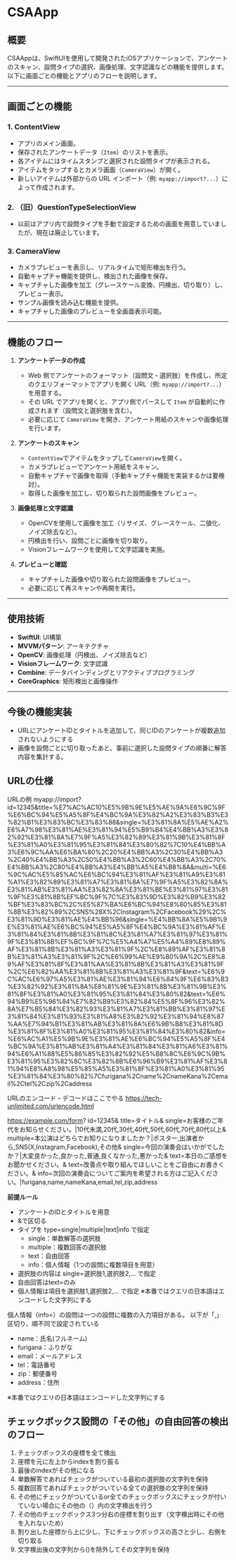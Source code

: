 # CSAApp

## 概要
CSAAppは、SwiftUIを使用して開発されたiOSアプリケーションで、アンケートのスキャン、設問タイプの選択、画像処理、文字認識などの機能を提供します。以下に画面ごとの機能とアプリのフローを説明します。

---

## 画面ごとの機能

### 1. **ContentView**
- アプリのメイン画面。
- 保存されたアンケートデータ（`Item`）のリストを表示。
- 各アイテムにはタイムスタンプと選択された設問タイプが表示される。
- アイテムをタップするとカメラ画面（`CameraView`）が開く。
 - 新しいアイテムは外部からの URL インポート（例: `myapp://import?...`）によって作成されます。

### 2. **（旧）QuestionTypeSelectionView**
- 以前はアプリ内で設問タイプを手動で設定するための画面を用意していましたが、現在は廃止しています。

### 3. **CameraView**
- カメラプレビューを表示し、リアルタイムで矩形検出を行う。
- 自動キャプチャ機能を提供し、検出された画像を保存。
- キャプチャした画像を加工（グレースケール変換、円検出、切り取り）し、プレビュー表示。
- サンプル画像を読み込む機能を提供。
- キャプチャした画像のプレビューを全画面表示可能。

---

## 機能のフロー

1. **アンケートデータの作成**
   - Web 側でアンケートのフォーマット（設問文・選択肢）を作成し、所定のクエリフォーマットでアプリを開く URL（例: `myapp://import?...`）を用意する。
   - その URL でアプリを開くと、アプリ側でパースして `Item` が自動的に作成されます（設問文と選択肢を含む）。
   - 必要に応じて `CameraView` を開き、アンケート用紙のスキャンや画像処理を行います。

2. **アンケートのスキャン**
   - `ContentView`でアイテムをタップして`CameraView`を開く。
   - カメラプレビューでアンケート用紙をスキャン。
   - 自動キャプチャで画像を取得（手動キャプチャ機能を実装するかは要検討）。
   - 取得した画像を加工し、切り取られた設問画像をプレビュー。

3. **画像処理と文字認識**
   - OpenCVを使用して画像を加工（リサイズ、グレースケール、二値化、ノイズ除去など）。
   - 円検出を行い、設問ごとに画像を切り取り。
   - Visionフレームワークを使用して文字認識を実施。

4. **プレビューと確認**
   - キャプチャした画像や切り取られた設問画像をプレビュー。
   - 必要に応じて再スキャンや再開を実行。

---

## 使用技術
- **SwiftUI**: UI構築
- **MVVMパターン**: アーキテクチャ
- **OpenCV**: 画像処理（円検出、ノイズ除去など）
- **Visionフレームワーク**: 文字認識
- **Combine**: データバインディングとリアクティブプログラミング
- **CoreGraphics**: 矩形検出と画像操作

---

## 今後の機能実装
- URLにアンケートIDとタイトルを追加して、同じIDのアンケートが複数追加されないようにする
- 画像を設問ごとに切り取ったあと、事前に選択した設問タイプの順番に解答内容を集計する。

## URLの仕様
URLの例
myapp://import?id=12345&title=%E7%AC%AC10%E5%9B%9E%E5%AE%9A%E6%9C%9F%E6%BC%94%E5%A5%8F%E4%BC%9A%E3%82%A2%E3%83%B3%E3%82%B1%E3%83%BC%E3%83%88&single=%E3%81%8A%E5%AE%A2%E6%A7%98%E3%81%AE%E3%81%94%E5%B9%B4%E4%BB%A3%E3%82%92%E3%81%8A%E7%9F%A5%E3%82%89%E3%81%9B%E3%81%8F%E3%81%A0%E3%81%95%E3%81%84%E3%80%82%7C10%E4%BB%A3%E6%9C%AA%E6%BA%80%2C20%E4%BB%A3%2C30%E4%BB%A3%2C40%E4%BB%A3%2C50%E4%BB%A3%2C60%E4%BB%A3%2C70%E4%BB%A3%2C80%E4%BB%A3%E4%BB%A5%E4%B8%8A&multi=%E6%9C%AC%E5%85%AC%E6%BC%94%E3%81%AF%E3%81%A9%E3%81%A1%E3%82%89%E3%81%A7%E3%81%8A%E7%9F%A5%E3%82%8A%E3%81%AB%E3%81%AA%E3%82%8A%E3%81%BE%E3%81%97%E3%81%9F%E3%81%8B%EF%BC%9F%7C%E3%83%9D%E3%82%B9%E3%82%BF%E3%83%BC%2C%E5%87%BA%E6%BC%94%E8%80%85%E3%81%8B%E3%82%89%2CSNS%28X%2CInstagram%2CFacebook%29%2C%E3%81%9D%E3%81%AE%E4%BB%96&single=%E4%BB%8A%E5%9B%9E%E3%81%AE%E6%BC%94%E5%A5%8F%E4%BC%9A%E3%81%AF%E3%81%84%E3%81%8B%E3%81%8C%E3%81%A7%E3%81%97%E3%81%9F%E3%81%8B%EF%BC%9F%7C%E5%A4%A7%E5%A4%89%E8%89%AF%E3%81%8B%E3%81%A3%E3%81%9F%2C%E8%89%AF%E3%81%8B%E3%81%A3%E3%81%9F%2C%E6%99%AE%E9%80%9A%2C%E8%89%AF%E3%81%8F%E3%81%AA%E3%81%8B%E3%81%A3%E3%81%9F%2C%E6%82%AA%E3%81%8B%E3%81%A3%E3%81%9F&text=%E6%9C%AC%E6%97%A5%E3%81%AE%E3%81%94%E6%84%9F%E6%83%B3%E3%82%92%E3%81%8A%E8%81%9E%E3%81%8B%E3%81%9B%E3%81%8F%E3%81%A0%E3%81%95%E3%81%84%E3%80%82&text=%E6%94%B9%E5%96%84%E7%82%B9%E3%82%84%E5%8F%96%E3%82%8A%E7%B5%84%E3%82%93%E3%81%A7%E3%81%BB%E3%81%97%E3%81%84%E3%81%93%E3%81%A8%E3%82%92%E3%81%94%E8%87%AA%E7%94%B1%E3%81%AB%E3%81%8A%E6%9B%B8%E3%81%8D%E3%81%8F%E3%81%A0%E3%81%95%E3%81%84%E3%80%82&info=%E6%AC%A1%E5%9B%9E%E3%81%AE%E6%BC%94%E5%A5%8F%E4%BC%9A%E3%81%AB%E3%81%A4%E3%81%84%E3%81%A6%E3%81%94%E6%A1%88%E5%86%85%E3%82%92%E5%B8%8C%E6%9C%9B%E3%81%95%E3%82%8C%E3%82%8B%E6%96%B9%E3%81%AF%E3%81%94%E8%A8%98%E5%85%A5%E3%81%8F%E3%81%A0%E3%81%95%E3%81%84%E3%80%82%7Cfurigana%2Cname%2CnameKana%2Cemail%2Ctel%2Czip%2Caddress

URLのエンコード・デコードはここでやる
https://tech-unlimited.com/urlencode.html

https://example.com/form?
id=12345&
title=タイトル&
single=お客様のご年代をお知らせください。|10代未満,20代,30代,40代,50代,60代,70代,80代以上&
multiple=本公演はどちらでお知りになりましたか？|ポスター,出演者から,SNS(X,Instagram,Facebook),その他&
single=今回の演奏会はいかがでしたか？|大変良かった,良かった,普通,良くなかった,悪かった&
text=本日のご感想をお聞かせください。&
text=改善点や取り組んでほしいことをご自由にお書きください。&
info=次回の演奏会についてご案内を希望される方はご記入ください。|furigana,name,nameKana,email,tel,zip,address

**前提ルール**

- アンケートのIDとタイトルを用意
- &で区切る
- タイプを type=single|multiple|text|info で指定
    - single：単数解答の選択肢
    - multiple：複数回答の選択肢
    - text：自由回答
    - info：個人情報（1つの設問に複数項目を用意）
- 選択肢の内容は single=選択肢1,選択肢2,... で指定
- 自由回答はtext=のみ
- 個人情報は項目を選択肢1,選択肢2,... で指定
※本番ではクエリの日本語はエンコードした文字列にする

個人情報（info=）の設問は一つの設問に複数の入力項目がある。
以下が「,」区切り、順不同で設定されている
- name：氏名(フルネーム)
- furigana：ふりがな
- email：メールアドレス
- tel：電話番号
- zip：郵便番号
- address：住所

※本番ではクエリの日本語はエンコードした文字列にする

## チェックボックス設問の「その他」の自由回答の検出のフロー
1. チェックボックスの座標を全て検出
2. 座標を元に左上からindexを割り振る
3. 最後のindexがその他になる
4. 単数解答であればチェックがついている最初の選択肢の文字列を保持
5. 複数回答であればチェックがついている全ての選択肢の文字列を保持
6. その他にチェックがついているor全てのチェックボックスにチェックが付いていない場合にその他の（）内の文字検出を行う
7. その他のチェックボックス3つ分右の座標を割り出す（文字検出時にその他を入れないため）
8. 割り出した座標から上に少し、下にチェックボックスの高さと少し、右側を切り取る
9. 文字検出後の文字列から()を除外してその文字列を保持
